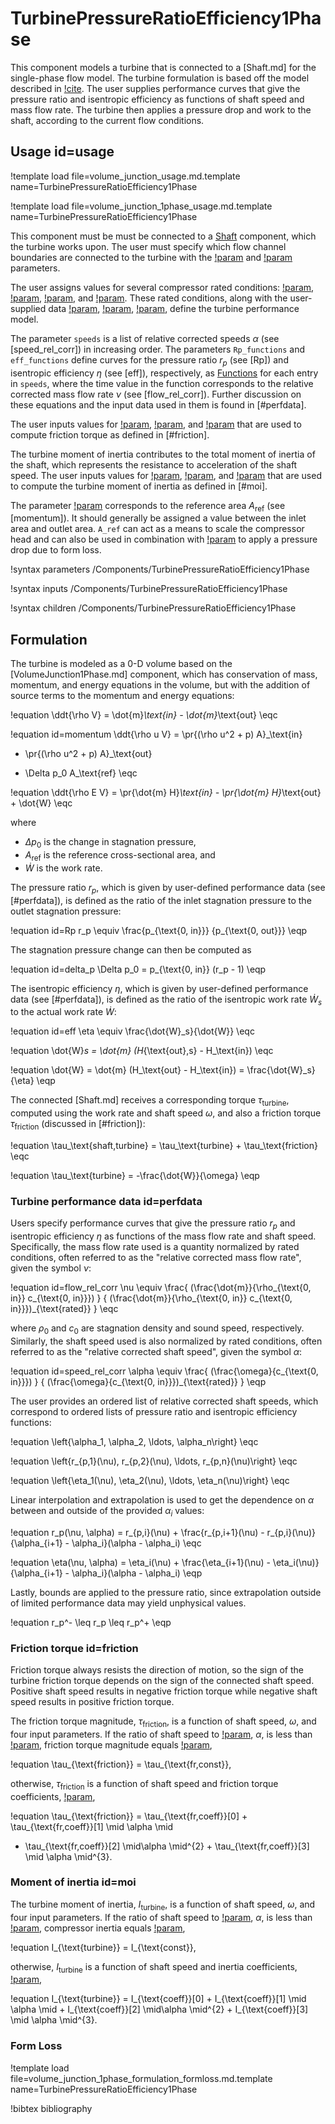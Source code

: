 # TurbinePressureRatioEfficiency1Phase

This component models a turbine that is connected to a [Shaft.md] for the single-phase flow model.
The turbine formulation is based off the model described in [!cite](CompressorR5).
The user supplies performance curves that give the pressure ratio and isentropic
efficiency as functions of shaft speed and mass flow rate. The turbine then
applies a pressure drop and work to the shaft, according to the current
flow conditions.

## Usage id=usage

!template load file=volume_junction_usage.md.template name=TurbinePressureRatioEfficiency1Phase

!template load file=volume_junction_1phase_usage.md.template name=TurbinePressureRatioEfficiency1Phase

This component must be must be connected to a [Shaft](Shaft.md) component, which
the turbine works upon. The user must specify which flow
channel boundaries are connected to the turbine with the
[!param](/Components/TurbinePressureRatioEfficiency1Phase/inlet) and
[!param](/Components/TurbinePressureRatioEfficiency1Phase/outlet) parameters.

The user assigns values for several compressor rated conditions:
[!param](/Components/TurbinePressureRatioEfficiency1Phase/omega_rated),
[!param](/Components/TurbinePressureRatioEfficiency1Phase/mdot_rated),
[!param](/Components/TurbinePressureRatioEfficiency1Phase/rho0_rated), and
[!param](/Components/TurbinePressureRatioEfficiency1Phase/c0_rated). These rated
conditions, along with the user-supplied data
[!param](/Components/TurbinePressureRatioEfficiency1Phase/Rp_functions),
[!param](/Components/TurbinePressureRatioEfficiency1Phase/eff_functions),
[!param](/Components/TurbinePressureRatioEfficiency1Phase/speeds), define the
turbine performance model.

The parameter `speeds` is a list of relative corrected speeds $\alpha$ (see
[speed_rel_corr]) in increasing order. The parameters `Rp_functions`
and `eff_functions` define curves for the pressure ratio $r_p$ (see [Rp]) and
isentropic efficiency $\eta$ (see [eff]), respectively, as
[Functions](Functions/index.md) for each entry in `speeds`, where the time value
in the function corresponds to the relative corrected mass flow rate $\nu$ (see
[flow_rel_corr]). Further discussion on these equations and the input data used
in them is found in [#perfdata].

The user inputs values for
[!param](/Components/TurbinePressureRatioEfficiency1Phase/tau_fr_coeff),
[!param](/Components/TurbinePressureRatioEfficiency1Phase/tau_fr_const), and
[!param](/Components/TurbinePressureRatioEfficiency1Phase/speed_cr_fr) that are used
to compute friction torque as defined in [#friction].

The turbine moment of inertia contributes to the total moment of inertia of
the shaft, which represents the resistance to acceleration of the shaft speed.
The user inputs values for
[!param](/Components/TurbinePressureRatioEfficiency1Phase/inertia_coeff),
[!param](/Components/TurbinePressureRatioEfficiency1Phase/inertia_const), and
[!param](/Components/TurbinePressureRatioEfficiency1Phase/speed_cr_I) that are used to
compute the turbine moment of inertia as defined in [#moi].

The parameter [!param](/Components/TurbinePressureRatioEfficiency1Phase/A_ref)
corresponds to the reference area $A_\text{ref}$ (see [momentum]). It
should generally be assigned a value between the inlet area and outlet area.
`A_ref` can act as a means to scale the compressor head and can also be used in
combination with [!param](/Components/TurbinePressureRatioEfficiency1Phase/K) to apply
a pressure drop due to form loss.

!syntax parameters /Components/TurbinePressureRatioEfficiency1Phase

!syntax inputs /Components/TurbinePressureRatioEfficiency1Phase

!syntax children /Components/TurbinePressureRatioEfficiency1Phase

## Formulation

The turbine is modeled as a 0-D volume based on the [VolumeJunction1Phase.md]
component, which has conservation of mass, momentum, and energy equations in the
volume, but with the addition of source terms to the momentum and energy equations:

!equation
\ddt{\rho V} = \dot{m}_\text{in} - \dot{m}_\text{out} \eqc

!equation id=momentum
\ddt{\rho u V}
  = \pr{(\rho u^2 + p) A}_\text{in}
  - \pr{(\rho u^2 + p) A}_\text{out}
  + \Delta p_0 A_\text{ref} \eqc

!equation
\ddt{\rho E V} = \pr{\dot{m} H}_\text{in} - \pr{\dot{m} H}_\text{out} + \dot{W} \eqc

where

- $\Delta p_0$ is the change in stagnation pressure,
- $A_{\text{ref}}$ is the reference cross-sectional area, and
- $\dot{W}$ is the work rate.

The pressure ratio $r_p$, which is given by user-defined performance data (see
[#perfdata]), is defined as the ratio of the inlet stagnation pressure to the
outlet stagnation pressure:

!equation id=Rp
r_p \equiv \frac{p_{\text{0, in}}} {p_{\text{0, out}}} \eqp

The stagnation pressure change can then be computed as

!equation id=delta_p
\Delta p_0 = p_{\text{0, in}} (r_p - 1) \eqp

The isentropic efficiency $\eta$, which is given by user-defined performance
data (see [#perfdata]), is defined as the ratio of the isentropic work rate
$\dot{W}_s$ to the actual work rate $\dot{W}$:

!equation id=eff
\eta \equiv \frac{\dot{W}_s}{\dot{W}} \eqc

!equation
\dot{W}_s = \dot{m} (H_{\text{out},s} - H_\text{in}) \eqc

!equation
\dot{W} = \dot{m} (H_\text{out} - H_\text{in}) = \frac{\dot{W}_s}{\eta} \eqp

The connected [Shaft.md] receives a corresponding torque $\tau_\text{turbine}$,
computed using the work rate and shaft speed $\omega$,
and also a friction torque $\tau_\text{friction}$ (discussed in [#friction]):

!equation
\tau_\text{shaft,turbine} = \tau_\text{turbine} + \tau_\text{friction} \eqc

!equation
\tau_\text{turbine} = -\frac{\dot{W}}{\omega} \eqp

### Turbine performance data id=perfdata

Users specify performance curves that give the pressure ratio $r_p$ and isentropic
efficiency $\eta$ as functions of the mass flow rate and shaft speed. Specifically,
the mass flow rate used is a quantity normalized by rated conditions, often referred to as the
"relative corrected mass flow rate", given the symbol $\nu$:

!equation id=flow_rel_corr
\nu \equiv \frac{ (\frac{\dot{m}}{\rho_{\text{0, in}} c_{\text{0, in}}}) }
  { (\frac{\dot{m}}{\rho_{\text{0, in}} c_{\text{0, in}}})_{\text{rated}} } \eqc

where $\rho_0$ and $c_0$ are stagnation density and sound speed, respectively.
Similarly, the shaft speed used is also normalized by rated conditions, often referred to as
the "relative corrected shaft speed", given the symbol $\alpha$:

!equation id=speed_rel_corr
\alpha \equiv \frac{ (\frac{\omega}{c_{\text{0, in}}}) }
  { (\frac{\omega}{c_{\text{0, in}}})_{\text{rated}} } \eqp

The user provides an ordered list of relative corrected shaft speeds, which
correspond to ordered lists of pressure ratio and isentropic efficiency functions:

!equation
\left\{\alpha_1, \alpha_2, \ldots, \alpha_n\right\} \eqc

!equation
\left\{r_{p,1}(\nu), r_{p,2}(\nu), \ldots, r_{p,n}(\nu)\right\} \eqc

!equation
\left\{\eta_1(\nu), \eta_2(\nu), \ldots, \eta_n(\nu)\right\} \eqc

Linear interpolation and extrapolation is used to get the dependence on $\alpha$
between and outside of the provided $\alpha_i$ values:

!equation
r_p(\nu, \alpha) = r_{p,i}(\nu) + \frac{r_{p,i+1}(\nu) - r_{p,i}(\nu)}{\alpha_{i+1} - \alpha_i}(\alpha - \alpha_i) \eqc

!equation
\eta(\nu, \alpha) = \eta_i(\nu) + \frac{\eta_{i+1}(\nu) - \eta_i(\nu)}{\alpha_{i+1} - \alpha_i}(\alpha - \alpha_i) \eqp

Lastly, bounds are applied to the pressure ratio, since extrapolation outside of
limited performance data may yield unphysical values.

!equation
r_p^- \leq r_p \leq r_p^+ \eqp

### Friction torque id=friction

Friction torque always resists the direction of motion, so the sign of the
turbine friction torque depends on the sign of the connected shaft speed.
Positive shaft speed results in negative friction torque while negative shaft
speed results in positive friction torque.

The friction torque magnitude, $\tau_{\text{friction}}$, is a function of shaft
speed, $\omega$, and four input parameters. If the ratio of shaft speed to
[!param](/Components/TurbinePressureRatioEfficiency1Phase/omega_rated), $\alpha$, is
less than [!param](/Components/TurbinePressureRatioEfficiency1Phase/speed_cr_fr),
friction torque magnitude equals
[!param](/Components/TurbinePressureRatioEfficiency1Phase/tau_fr_const),

!equation
\tau_{\text{friction}} = \tau_{\text{fr,const}},


otherwise, $\tau_{\text{friction}}$ is a function of shaft speed and friction
torque coefficients,
[!param](/Components/TurbinePressureRatioEfficiency1Phase/tau_fr_coeff),

!equation
\tau_{\text{friction}} = \tau_{\text{fr,coeff}}[0] + \tau_{\text{fr,coeff}}[1] \mid \alpha \mid
  + \tau_{\text{fr,coeff}}[2] \mid\alpha \mid^{2} + \tau_{\text{fr,coeff}}[3] \mid \alpha \mid^{3}.

### Moment of inertia id=moi

The turbine moment of inertia, $I_{\text{turbine}}$, is a function of
shaft speed, $\omega$, and four input parameters. If the ratio of shaft speed to
[!param](/Components/TurbinePressureRatioEfficiency1Phase/omega_rated), $\alpha$, is
less than [!param](/Components/TurbinePressureRatioEfficiency1Phase/speed_cr_I),
compressor inertia equals
[!param](/Components/TurbinePressureRatioEfficiency1Phase/inertia_const),

!equation
I_{\text{turbine}} = I_{\text{const}},


otherwise, $I_{\text{turbine}}$ is a function of shaft speed and inertia coefficients,
[!param](/Components/TurbinePressureRatioEfficiency1Phase/inertia_coeff),

!equation
I_{\text{turbine}} = I_{\text{coeff}}[0] + I_{\text{coeff}}[1] \mid \alpha \mid + I_{\text{coeff}}[2] \mid\alpha \mid^{2} + I_{\text{coeff}}[3] \mid \alpha \mid^{3}.

### Form Loss

!template load file=volume_junction_1phase_formulation_formloss.md.template name=TurbinePressureRatioEfficiency1Phase

!bibtex bibliography
